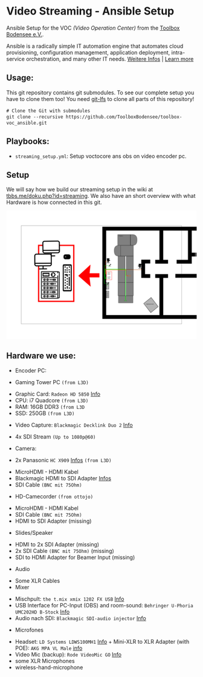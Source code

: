  Video Streaming - Ansible Setup
====================================
Ansible Setup for the VOC *(Video Operation Center)* from the [Toolbox Bodensee e.V.](https://toolbox-bodensee.de).

Ansible is a radically simple IT automation engine that automates cloud provisioning, configuration management, application deployment, intra-service orchestration, and many other IT needs. [Weitere Infos](https://de.wikipedia.org/wiki/Ansible) | [Learn more](https://www.ansible.com/overview/how-ansible-works)

 Usage:
-------
This git repository contains git submodules. To see our complete setup you have to clone them too!
You need [git-lfs](https://git-lfs.github.com/) to clone all parts of this repository!

```
# Clone the Git with submodules
git clone --recursive https://github.com/ToolboxBodensee/toolbox-voc_ansible.git
```


 Playbooks:
------------
+ ``streaming_setup.yml``: Setup voctocore ans obs on video encoder pc.

 Setup
-------

We will say how we build our streaming setup in the wiki at [tbbs.me/doku.php?id=streaming](https://tbbs.me/doku.php?id=streaming:start).
We also have an short overview with what Hardware is how connected in this git.

![connect.svg](connect.svg "Toolbox VOC")


 Hardware we use:
----------------

 + Encoder PC:
  * Gaming Tower PC ``(from L3D)``
   - Graphic Card: ``Radeon HD 5850`` [Info](https://www.gamestar.de/hardware/amd-radeon-hd-5850,79.html)
   - CPU: i7 Quadcore ``(from L3D)``
   - RAM: 16GB DDR3 ``(from L3D``
   - SSD: 250GB ``(from L3D)``
  * Video Capture: ``Blackmagic Decklink Duo 2`` [Info](https://www.blackmagicdesign.com/de/products/decklink/techspecs/W-DLK-31)
   - 4x SDI Stream ``(Up to 1080p@60)``
  
 + Camera:
  * 2x Panasonic ``HC X909`` [Infos](https://www.testberichte.de/p/panasonic-tests/hc-x909-testbericht.html#produkt-datenblatt) ``(from L3D)``
   - MicroHDMI - HDMI Kabel
   - Blackmagic HDMI to SDI Adapter [Infos](https://www.blackmagicdesign.com/de/products/microconverters)
   - SDI Cable ``(BNC mit 75Ohm)``
  * HD-Camecorder ``(from ottojo)``
   - MicroHDMI - HDMI Kabel
   - SDI Cable ``(BNC mit 75Ohm)``
   - HDMI to SDI Adapter (missing)

 + Slides/Speaker
  * HDMI to 2x SDI Adapter (missing)
  * 2x SDI Cable ``(BNC mit 75Ohm)`` (missing)
  * SDI to HDMI Adapter for Beamer Input (missing)

 + Audio
  * Some XLR Cables
  * Mixer
   - Mischpult: ``the t.mix xmix 1202 FX USB`` [Info](https://www.thomann.de/de/the_t.mix_xmix_1202_fx_usb.htm)
   - USB Interface for PC-Input (OBS) and room-sound: ``Behringer U-Phoria UMC202HD B-Stock`` [Info](https://www.thomann.de/de/behringer_u_phoria_umc202hd_b_stock.htm)
   - Audio nach SDI: ``Blackmagic SDI-audio injector`` [Info](https://www.videodata.de/shop/products/de/Studiotechnik/Signalkonvertierung/Analog-Audio-zu-HD-SDI/Blackmagic-Minikonverter-Audio-zu-SDI-2.html)
  * Microfones
   - Headset: ``LD Systems LDWS100MH1`` [Info](https://www.thomann.de/de/ld_systems_ldws100mh1.htm)
    + Mini-XLR to XLR Adapter (with POE): ``AKG MPA VL Male`` [info](https://www.thomann.de/de/akg_mpa_vl_male.htm)
   - Video Mic (backup): ``Rode VideoMic GO`` [Info](https://www.thomann.de/de/rode_videomic_go.htm)
   - some XLR Microphones
   - wireless-hand-microphone


 
